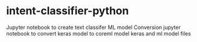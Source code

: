 # intent-classifier-python

Jupyter notebook to create text classifer ML model
Conversion jupyter notebook to convert keras model to coreml model
keras and ml model files
